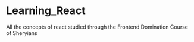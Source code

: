 # Learning_React
All the concepts of react studied through the Frontend Domination Course of Sheryians
